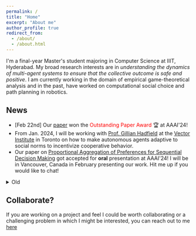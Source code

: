 ```yaml
---
permalink: /
title: "Home"
excerpt: "About me"
author_profile: true
redirect_from: 
  - /about/
  - /about.html
---
```


<!-- About
------
-->
I'm a final-year Master's student majoring in Computer Science at IIIT, Hyderabad. My broad research interests are in *understanding the dynamics of multi-agent systems to ensure that the collective outcome is safe and positive*. I am currently working in the domain of empirical game-theoretical analysis and in the past, have worked on computational social choice and path planning in robotics. 


News
------
* [Feb 22nd] Our [paper](https://arxiv.org/abs/2306.14858) won the <span style="color: red;"> Outstanding Paper Award </span> 🏆 at AAAI'24!
* From Jan. 2024, I will be working with [Prof. Gillian Hadfield](https://vectorinstitute.ai/team/gillian-k-hadfield/) at the [Vector Institute](https://vectorinstitute.ai/) in Toronto on how to make autonomous agents adaptive to social norms to incentivize cooperative behavior.
* Our paper on [Proportional Aggregation of Preferences for Sequential Decision Making](https://arxiv.org/abs/2306.14858) got accepted for **oral** presentation at AAAI'24! I will be in Vancouver, Canada in February  presenting our work. Hit me up if you would like to chat!   
<details>
  <summary>Old</summary>
  <ul>
    <li>
        From 21<sup>st</sup> June'22, I will be in Vienna, Austria, attending <a href="https://sites.google.com/unibs.it/socs2022/home?authuser=0">SoCS'22</a> and <a href="https://ijcai-22.org/">IJCAI'22</a>.
    </li>
    <li>
      In May 2022, I began my research internship at <a href="https://www.lamsade.dauphine.fr/">LAMSADE, Université Paris Dauphine - PSL</a> under <a href="https://www.lamsade.dauphine.fr/~lang/">Dr. Jérôme Lang</a> and <a href="https://dominik-peters.de/">Dominik Peters</a>. I am working at the intersection of computational social choice and automated decision-making, focusing on long-term fairness in the paradigm of <a href="https://www.youtube.com/watch?v=_R_wfUhLls0">virtual democracy</a>. 
     </li>
  </ul>
</details>


Collaborate?
------
If you are working on a project and feel I could be worth collaborating or a challenging problem in which I might be interested, you can reach out to me [here](mailto:nikchandak1+collab@gmail.com)

